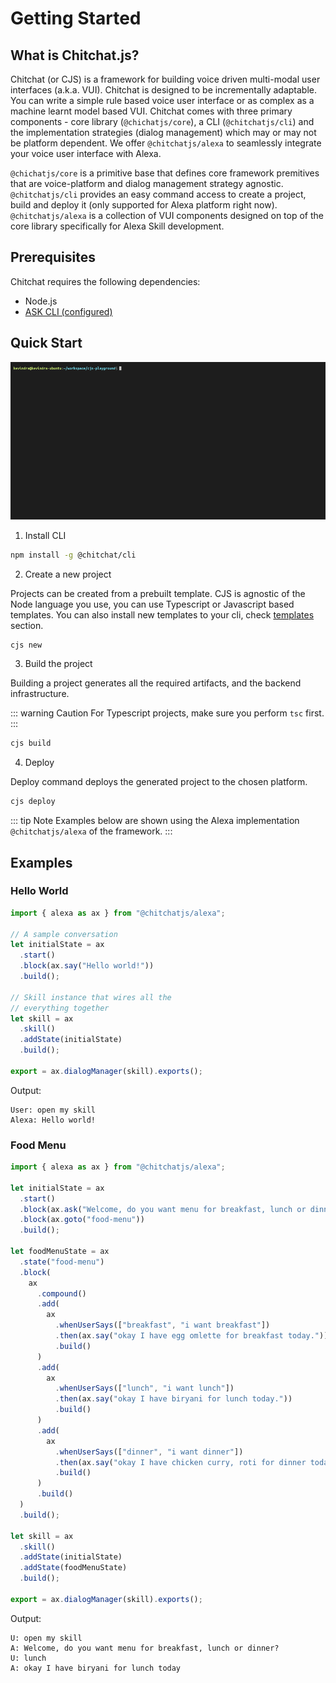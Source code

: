 # Getting Started

## What is Chitchat.js? <Badge text="beta" />

Chitchat (or CJS) is a framework for building voice driven multi-modal user interfaces (a.k.a. VUI). Chitchat is designed to be incrementally adaptable. You can write a simple rule based voice user interface or as complex as a machine learnt model based VUI. Chitchat comes with three primary components - core library (`@chichatjs/core`), a CLI (`@chitchatjs/cli`) and the implementation strategies (dialog management) which may or may not be platform dependent. We offer `@chitchatjs/alexa` to seamlessly integrate your voice user interface with Alexa.

`@chichatjs/core` is a primitive base that defines core framework premitives that are voice-platform and dialog management strategy agnostic. `@chitchatjs/cli` provides an easy command access to create a project, build and deploy it (only supported for Alexa platform right now). `@chitchatjs/alexa` is a collection of VUI components designed on top of the core library specifically for Alexa Skill development.

## Prerequisites

Chitchat requires the following dependencies:

- Node.js
- [ASK CLI (configured)](https://www.npmjs.com/package/ask-cli)

## Quick Start

![An image](../images/gifs/create-project.gif)

1. Install CLI

```sh
npm install -g @chitchat/cli
```

2.  Create a new project

Projects can be created from a prebuilt template. CJS is agnostic of the Node language you use, you can use Typescript or Javascript based templates. You can also install new templates to your cli, check [templates](/guide/templates) section.

```sh
cjs new
```

3. Build the project

Building a project generates all the required artifacts, and the backend infrastructure.

::: warning Caution
For Typescript projects, make sure you perform `tsc` first.
:::

```sh
cjs build
```

4. Deploy

Deploy command deploys the generated project to the chosen platform.

```sh
cjs deploy
```

::: tip Note
Examples below are shown using the Alexa implementation `@chitchatjs/alexa` of the framework.
:::

## Examples

### Hello World

```ts
import { alexa as ax } from "@chitchatjs/alexa";

// A sample conversation
let initialState = ax
  .start()
  .block(ax.say("Hello world!"))
  .build();

// Skill instance that wires all the
// everything together
let skill = ax
  .skill()
  .addState(initialState)
  .build();

export = ax.dialogManager(skill).exports();
```

Output:

```
User: open my skill
Alexa: Hello world!
```

### Food Menu

```ts
import { alexa as ax } from "@chitchatjs/alexa";

let initialState = ax
  .start()
  .block(ax.ask("Welcome, do you want menu for breakfast, lunch or dinner?").build())
  .block(ax.goto("food-menu"))
  .build();

let foodMenuState = ax
  .state("food-menu")
  .block(
    ax
      .compound()
      .add(
        ax
          .whenUserSays(["breakfast", "i want breakfast"])
          .then(ax.say("okay I have egg omlette for breakfast today."))
          .build()
      )
      .add(
        ax
          .whenUserSays(["lunch", "i want lunch"])
          .then(ax.say("okay I have biryani for lunch today."))
          .build()
      )
      .add(
        ax
          .whenUserSays(["dinner", "i want dinner"])
          .then(ax.say("okay I have chicken curry, roti for dinner today."))
          .build()
      )
      .build()
  )
  .build();

let skill = ax
  .skill()
  .addState(initialState)
  .addState(foodMenuState)
  .build();

export = ax.dialogManager(skill).exports();
```

Output:

```
U: open my skill
A: Welcome, do you want menu for breakfast, lunch or dinner?
U: lunch
A: okay I have biryani for lunch today
```
